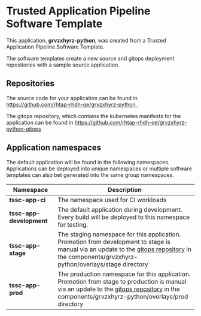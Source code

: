 # Trusted Application Pipeline Software Template

This application, **grvzxhyrz-python**, was created from a Trusted Application Pipeline Software Template.

The software templates create a new source and gitops deployment repositories with a sample source application. 

## Repositories

The source code for your application can be found in [https://github.com/rhtap-rhdh-qe/grvzxhyrz-python ](https://github.com/rhtap-rhdh-qe/grvzxhyrz-python ).
 
The gitops repository, which contains the kubernetes manifests for the application can be found in 
[https://github.com/rhtap-rhdh-qe/grvzxhyrz-python-gitops ](https://github.com/rhtap-rhdh-qe/grvzxhyrz-python-gitops ) 

## Application namespaces 

The default application will be found in the following namespaces. Applications can be deployed into unique namespaces or multiple software templates can also bet generated into the same group namespaces.  

|  Namespace   |  Description   |  
| -------- | -------- |
| **tssc-app-ci** | The namespace used for CI workloads |
| **tssc-app-development** | The default application during development. Every build will be deployed to this namespace for testing. |
| **tssc-app-stage** | The staging namespace for this application. Promotion from development to stage is manual via an update to the [gitops repository](https://github.com/rhtap-rhdh-qe/grvzxhyrz-python-gitops ) in the components/grvzxhyrz-python/overlays/stage directory |
| **tssc-app-prod** | The production namespace for this application. Promotion from stage to production is manual via an update to the [gitops repository](https://github.com/rhtap-rhdh-qe/grvzxhyrz-python-gitops ) in the components/grvzxhyrz-python/overlays/prod directory |